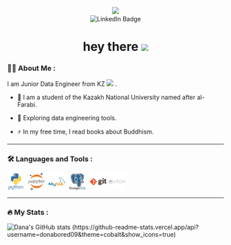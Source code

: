 <div id="header" align="center">
  <img src="https://media.giphy.com/media/M9gbBd9nbDrOTu1Mqx/giphy.gif" width="100"/>
  <div id="badges" >
  <!-- <a href="https://www.linkedin.com/in/dana-baltabekova"> -->
    <img src="https://img.shields.io/badge/LinkedIn-pink?style=for-the-badge&logo=linkedin&logoColor=white" alt="LinkedIn Badge"/>
  </a>
  <h1>
  hey there
  <img src="https://media.giphy.com/media/hvRJCLFzcasrR4ia7z/giphy.gif" width="30px"/>
</h1>
</div>
</div>

### :woman_technologist: About Me :
I am Junior Data Engineer from KZ <img src="https://media.giphy.com/media/WUlplcMpOCEmTGBtBW/giphy.gif" width="30"> .

- :telescope: I am a student of the Kazakh National University named after al-Farabi. 

- :seedling: Exploring data engineering tools.

- :zap: In my free time, I read books about Buddhism.
---

### :hammer_and_wrench: Languages and Tools :
<div>
  <img src="https://github.com/devicons/devicon/blob/master/icons/python/python-original-wordmark.svg" title="Python"  alt="Python" width="40" height="40"/>&nbsp;
  <img src="https://github.com/devicons/devicon/blob/master/icons/jupyter/jupyter-original-wordmark.svg" title="Jupyter"  alt="Jupyter" width="40" height="40"/>&nbsp;
  <img src="https://github.com/devicons/devicon/blob/master/icons/mysql/mysql-original-wordmark.svg" title="MySQL"  alt="MySQL" width="40" height="40"/>&nbsp;
  <img src="https://github.com/devicons/devicon/blob/master/icons/postgresql/postgresql-original-wordmark.svg" title="Postresql"  alt="Postresql" width="40" height="40"/>&nbsp;
  <img src="https://github.com/devicons/devicon/blob/master/icons/git/git-original-wordmark.svg" title="Git" **alt="Git" width="40" height="40"/>
  <img src="https://github.com/devicons/devicon/blob/master/icons/atom/atom-original-wordmark.svg" title="Atom" alt="Atom" width="40" height="40"/>&nbsp;
</div>

---

### :fire: My Stats :
![Dana's GitHub stats (https://github-readme-stats.vercel.app/api?username=donabored09&theme=cobalt&show_icons=true)](https://github.com/anuraghazra/github-readme-stats)
